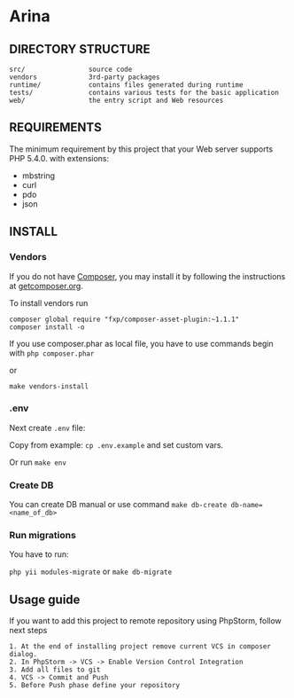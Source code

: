 # Arina

## DIRECTORY STRUCTURE

```
src/ 				source code
vendors				3rd-party packages
runtime/            contains files generated during runtime
tests/              contains various tests for the basic application
web/				the entry script and Web resources
```

## REQUIREMENTS

The minimum requirement by this project that your Web server supports PHP 5.4.0. with extensions:
- mbstring
- curl
- pdo
- json

## INSTALL

### Vendors

If you do not have [Composer](http://getcomposer.org/), you may install it by following the instructions
at [getcomposer.org](http://getcomposer.org/doc/00-intro.md#installation-nix).

To install vendors run
```
composer global require "fxp/composer-asset-plugin:~1.1.1"
composer install -o
```
If you use composer.phar as local file, you have to use commands begin with `php composer.phar`

or

`make vendors-install`

### .env

Next create `.env` file:

Copy from example: `cp .env.example` and set custom vars. 

Or run `make env`

### Create DB

You can create DB manual or use command `make db-create db-name=<name_of_db>`

### Run migrations

You have to run:

`php yii modules-migrate` or `make db-migrate`

## Usage guide

If you want to add this project to remote repository using PhpStorm, follow next steps

    1. At the end of installing project remove current VCS in composer dialog.
    2. In PhpStorm -> VCS -> Enable Version Control Integration
    3. Add all files to git
    4. VCS -> Commit and Push
    5. Before Push phase define your repository
